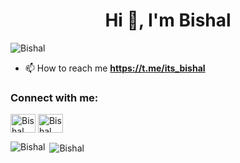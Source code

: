 <h1 align="center">Hi 👋, I'm Bishal</h1>
<p align="left"> <img src="https://komarev.com/ghpvc/?username=bishal&label=Profile%20views&color=0e75b6&style=flat" alt="Bishal" /> </p>

- 📫 How to reach me **https://t.me/its_bishal**

<h3 align="left">Connect with me:</h3>
<p align="left">
<a href="https://twitter.com/TheBishalDas" target="blank"><img align="center" src="https://raw.githubusercontent.com/rahuldkjain/github-profile-readme-generator/master/src/images/icons/Social/twitter.svg" alt="Bishal" height="30" width="40" /></a>
<a href="https://instagram.com/bishalll_das" target="blank"><img align="center" src="https://raw.githubusercontent.com/rahuldkjain/github-profile-readme-generator/master/src/images/icons/Social/instagram.svg" alt="Bishal" height="30" width="40" /></a>
</p>

<p><img align="left" src="https://github-readme-stats.vercel.app/api/top-langs?username=Bishal&show_icons=true&locale=en&layout=compact" alt="Bishal" /></p>

<p>&nbsp;<img align="center" src="https://github-readme-stats.vercel.app/api?username=bishal&show_icons=true&locale=en" alt="Bishal" /></p>

